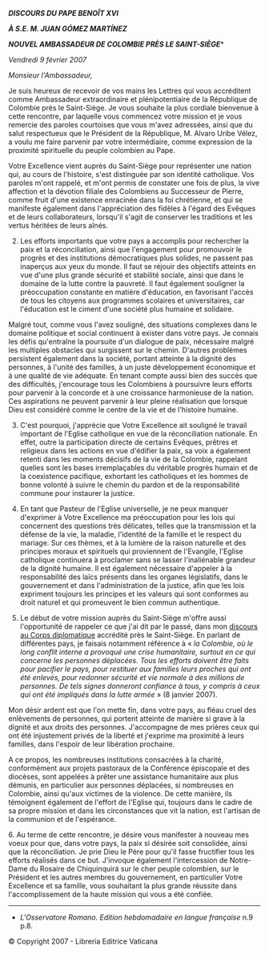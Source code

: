 ***DISCOURS DU PAPE BENOÎT XVI***

***À S.E. M. JUAN GÓMEZ MARTÍNEZ***

***NOUVEL AMBASSADEUR DE COLOMBIE PRÈS LE SAINT-SIÈGE****

*Vendredi 9 février 2007*

*Monsieur l'Ambassadeur,*

Je suis heureux de recevoir de vos mains les Lettres qui vous accréditent comme Ambassadeur extraordinaire et plénipotentiaire de la République de Colombie près le Saint-Siège. Je vous souhaite la plus cordiale bienvenue à cette rencontre, par laquelle vous commencez votre mission et je vous remercie des paroles courtoises que vous m'avez adressées, ainsi que du salut respectueux que le Président de la République, M. Alvaro Uribe Vélez, a voulu me faire parvenir par votre intermédiaire, comme expression de la proximité spirituelle du peuple colombien au Pape.

Votre Excellence vient auprès du Saint-Siège pour représenter une nation qui, au cours de l'histoire, s'est distinguée par son identité catholique. Vos paroles m'ont rappelé, et m'ont permis de constater une fois de plus, la vive affection et la dévotion filiale des Colombiens au Successeur de Pierre, comme fruit d'une existence enracinée dans la foi chrétienne, et qui se manifeste également dans l'appréciation des fidèles à l'égard des Evêques et de leurs collaborateurs, lorsqu'il s'agit de conserver les traditions et les vertus héritées de leurs aînés.

2. Les efforts importants que votre pays a accomplis pour rechercher la paix et la réconciliation, ainsi que l'engagement pour promouvoir le progrès et des institutions démocratiques plus solides, ne passent pas inaperçus aux yeux du monde. Il faut se réjouir des objectifs atteints en vue d'une plus grande sécurité et stabilité sociale, ainsi que dans le domaine de la lutte contre la pauvreté. Il faut également souligner la préoccupation constante en matière d'éducation, en favorisant l'accès de tous les citoyens aux programmes scolaires et universitaires, car l'éducation est le ciment d'une société plus humaine et solidaire.

Malgré tout, comme vous l'avez souligné, des situations complexes dans le domaine politique et social continuent à exister dans votre pays. Je connais les défis qu'entraîne la poursuite d'un dialogue de paix, nécessaire malgré les multiples obstacles qui surgissent sur le chemin. D'autres problèmes persistent également dans la société, portant atteinte à la dignité des personnes, à l'unité des familles, à un juste développement économique et à une qualité de vie adéquate. En tenant compte aussi bien des succès que des difficultés, j'encourage tous les Colombiens à poursuivre leurs efforts pour parvenir à la concorde et à une croissance harmonieuse de la nation. Ces aspirations ne peuvent parvenir à leur pleine réalisation que lorsque Dieu est considéré comme le centre de la vie et de l'histoire humaine.

3. C'est pourquoi, j'apprécie que Votre Excellence ait souligné le travail important de l'Eglise catholique en vue de la réconciliation nationale. En effet, outre la participation directe de certains Evêques, prêtres et religieux dans les actions en vue d'édifier la paix, sa voix a également retenti dans les moments décisifs de la vie de la Colombie, rappelant quelles sont les bases irremplaçables du véritable progrès humain et de la coexistence pacifique, exhortant les catholiques et les hommes de bonne volonté à suivre le chemin du pardon et de la responsabilité commune pour instaurer la justice.

4. En tant que Pasteur de l'Eglise universelle, je ne peux manquer d'exprimer à Votre Excellence ma préoccupation pour les lois qui concernent des questions très délicates, telles que la transmission et la défense de la vie, la maladie, l'identité de la famille et le respect du mariage. Sur ces thèmes, et à la lumière de la raison naturelle et des principes moraux et spirituels qui proviennent de l'Evangile, l'Eglise catholique continuera à proclamer sans se lasser l'inaliénable grandeur de la dignité humaine. Il est également nécessaire d'appeler à la responsabilité des laïcs présents dans les organes législatifs, dans le gouvernement et dans l'administration de la justice, afin que les lois expriment toujours les principes et les valeurs qui sont conformes au droit naturel et qui promeuvent le bien commun authentique.

5. Le début de votre mission auprès du Saint-Siège m'offre aussi l'opportunité de rappeler ce que j'ai dit par le passé, dans mon [discours au Corps diplomatique](/content/benedict-xvi/fr/speeches/2007/january/documents/hf_ben-xvi_spe_20070108_diplomatic-corps.html) accrédité près le Saint-Siège. En parlant de différentes pays, je faisais notamment référence à « *la Colombie, où le long conflit interne a provoqué une crise humanitaire, surtout en ce qui concerne les personnes déplacées. Tous les efforts doivent être faits pour pacifier le pays, pour restituer aux familles leurs proches qui ont été enlevés, pour redonner sécurité et vie normale à des millions de personnes. De tels signes donneront confiance à tous, y compris à ceux qui ont été impliqués dans la lutte armée* » (8 janvier 2007).

Mon désir ardent est que l'on mette fin, dans votre pays, au fléau cruel des enlèvements de personnes, qui portent atteinte de manière si grave à la dignité et aux droits des personnes. J'accompagne de mes prières ceux qui ont été injustement privés de la liberté et j'exprime ma proximité à leurs familles, dans l'espoir de leur libération prochaine.

A ce propos, les nombreuses institutions consacrées à la charité, conformément aux projets pastoraux de la Conférence épiscopale et des diocèses, sont appelées à prêter une assistance humanitaire aux plus démunis, en particulier aux personnes déplacées, si nombreuses en Colombie, ainsi qu'aux victimes de la violence. De cette manière, ils témoignent également de l'effort de l'Eglise qui, toujours dans le cadre de sa propre mission et dans les circonstances que vit la nation, est l'artisan de la communion et de l'espérance.

6. Au terme de cette rencontre, je désire vous manifester à nouveau mes voeux pour que, dans votre pays, la paix si désirée soit consolidée, ainsi que la réconciliation. Je prie Dieu le Père pour qu'il fasse fructifier tous les efforts réalisés dans ce but. J'invoque également l'intercession de Notre-Dame du Rosaire de Chiquinquirá sur le cher peuple colombien, sur le Président et les autres membres du gouvernement, en particulier Votre Excellence et sa famille, vous souhaitant la plus grande réussite dans l'accomplissement de la haute mission qui vous a été confiée.

* * *

* *L'Osservatore Romano. Edition hebdomadaire en langue française* n.9 p.8.

© Copyright 2007 - Libreria Editrice Vaticana